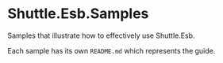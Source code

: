# Shuttle.Esb.Samples

Samples that illustrate how to effectively use Shuttle.Esb.

Each sample has its own `README.md` which represents the guide.
